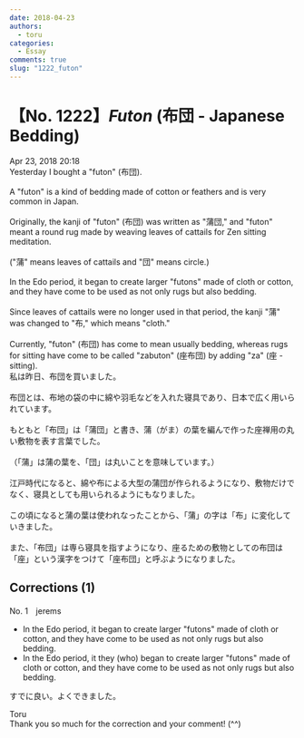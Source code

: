 ```yaml
---
date: 2018-04-23
authors:
  - toru
categories:
  - Essay
comments: true
slug: "1222_futon"
---
```


# 【No. 1222】<strong><em>Futon</em></strong> (布団 - Japanese Bedding) 
<div class="date">Apr 23, 2018 20:18</div>
<div id="post"><div id="body_show_ori">
Yesterday I bought a "futon" (布団).<br/><br/>A "futon" is a kind of bedding made of cotton or feathers and is very common in Japan.<br/><br/>Originally, the kanji of "futon" (布団) was written as "蒲団," and "futon" meant a round rug made by weaving leaves of cattails for Zen sitting meditation.<br/><br/>("蒲" means leaves of cattails and "団" means circle.)<br/><br/>In the Edo period, it began to create larger "futons" made of cloth or cotton, and they have come to be used as not only rugs but also bedding.<br/><br/>Since leaves of cattails were no longer used in that period, the kanji "蒲" was changed to "布," which means "cloth."<br/><br/>Currently, "futon" (布団) has come to mean usually bedding, whereas rugs for sitting have come to be called "zabuton" (座布団) by adding "za" (座 - sitting).
</div></div>

<!-- more -->

<div id="post_ja"><div id="body_show_mo">
私は昨日、布団を買いました。<br/><br/>布団とは、布地の袋の中に綿や羽毛などを入れた寝具であり、日本で広く用いられています。<br/><br/>もともと「布団」は「蒲団」と書き、蒲（がま）の葉を編んで作った座禅用の丸い敷物を表す言葉でした。<br/><br/>（「蒲」は蒲の葉を、「団」は丸いことを意味しています。）<br/><br/>江戸時代になると、綿や布による大型の蒲団が作られるようになり、敷物だけでなく、寝具としても用いられるようにもなりました。<br/><br/>この頃になると蒲の葉は使われなったことから、「蒲」の字は「布」に変化していきました。<br/><br/>また、「布団」は専ら寝具を指すようになり、座るための敷物としての布団は「座」という漢字をつけて「座布団」と呼ぶようになりました。
</div></div>

## Corrections (1)
<div id="block"><div class="first_name"> No. 1　<span class="just_name">jerems</span></div><div id="block2">
<ul class="correction_field">
<li class="incorrect">In the Edo period, it began to create larger "futons" made of cloth or cotton, and they have come to be used as not only rugs but also bedding.</li>
<li class="corrected correct">
In the Edo period, <span class="sline">it</span> <span class="f_blue">they</span> <span class="f_blue">(who) </span>began to create larger "futons" made of cloth or cotton, and they have come to be used as not only rugs but also bedding.
</li>
</ul>
<p class="comment_small">
 すでに良い。よくできました。
</p>

</div><div class="name"><span class="just_name">Toru</span><br>
Thank you so much for the correction and your comment! (^^)
</div>
</div>
